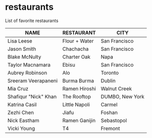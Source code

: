 # restaurants
List of favorite restaurants

 NAME | RESTAURANT | CITY
---|---|---
Lisa Leese | Flour + Water | San Francisco
Jason Smith | Chachacha | San Francisco
Blake McNulty | Charter Oak | Napa
Taylor Macnamara | Ebisu | San Francisco
Aubrey Robinson | Alo | Toronto
Sreeram Veerapaneni | Burma Burma | Dublin
Mia Cruz | Ramen Hiroshi | Walnut Creek
Shafiqur "Nick" Khan | The Rooftop | DUMBO, New York
Katrina Casil | Little Napoli | Carmel
Zezhi Chen | Jiafu | Foshan
Nick Eastham | Ramen Ganijin | Sebastopol
Vicki Young | T4 | Fremont